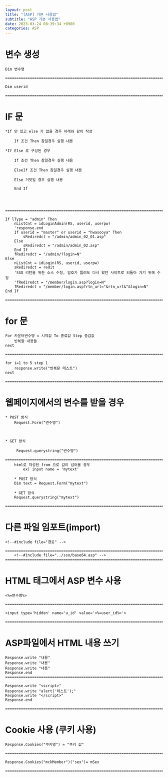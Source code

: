 ```yaml
---  
layout: post  
title: "[ASP] 기본 사용법"  
subtitle: "ASP 기본 사용법"  
date: 2023-03-24 08:39:34 +0900  
categories: ASP  
---  
```

  
# 변수 생성  
	  
	Dim 변수명  
	  
	=====================================================================================================================================================  
  
	Dim userid  
  
	=====================================================================================================================================================  
  
# IF 문  
	  
	*If 만 있고 else 가 없을 경우 아래와 같이 작성  
  
		If 조건 Then 참일경우 실행 내용  
	  
	*If Else 로 구성된 경우  
		  
		If 조건 Then 참일경우 실행 내용  
		  
		ElseIf 조건 Then 참일경우 실행 내용  
  
		Else 거짓일 경우 실행 내용  
		  
		End If  
  
  
	  
  
	=====================================================================================================================================================  
  
	If lType = "admin" Then  
		nListCnt = idLoginAdmin(RS, userid, userpw)  
		'response.end  
		If userid = "master" or userid = "hwasooya" Then  
			sRediredct = "/admin/admin_02_01.asp"  
		Else  
			sRediredct = "/admin/admin_02.asp"  
		End If  
		fRediredct = "/admin/?login=N"  
	Else  
		nListCnt = idLogin(RS, userid, userpw)  
		sRediredct = redit  
		'SSO 리턴을 위한 소스 수정, 암호가 틀려도 다시 왔던 사이트로 되돌아 가기 위해 수정  
		'fRediredct = "/member/login.asp?login=N"  
		fRediredct = "/member/login.asp?rtn_url="&rtn_url&"&login=N"  
	End If  
  
	=====================================================================================================================================================  
  
  
# for 문  
  
	For 카운터변수명 = 시작값 To 종료값 Step 증감값  
		반복할 내용들  
	next  
  
	=====================================================================================================================================================  
  
	for i=1 to 5 step 1  
		response.write("반복문 테스트")  
	next  
		  
	=====================================================================================================================================================  
  
  
  
  
# 웹페이지에서의 변수를 받을 경우  
	  
	* POST 방식  
		Request.Form("변수명")  
  
  
  
	* GET 방식  
  
		 Request.querystring("변수명")   
  
	=====================================================================================================================================================  
		html로 작성된 from 으로 값이 넘어올 경우  
			ex) input name = 'mytext'  
		  
		* POST 방식  
		Dim text = Request.Form("mytext")  
  
		* GET 방식  
		Request.querystring("mytext")   
  
	=====================================================================================================================================================  
  
  
# 다른 파일 임포트(import)  
  
	<!--#include file="경로" -->  
  
	=====================================================================================================================================================  
		<!--#include file="../sso/base64.asp" -->  
	=====================================================================================================================================================  
  
# HTML 태그에서 ASP 변수 사용  
	<%=변수명%>  
	  
	=====================================================================================================================================================  
  
	<input type='hidden' name='u_id' value='<%=user_id%>'>  
  
	=====================================================================================================================================================  
  
  
# ASP파일에서 HTML 내용 쓰기  
  
	Response.write "내용"  
	Response.write "내용"  
	Response.write "내용"  
	Response.end  
	=====================================================================================================================================================  
  
	Response.write "<script>"  
	Response.write "alert('테스트');"  
	Response.write "</script>"  
	Response.end  
	  
	=====================================================================================================================================================  
  
  
# Cookie 사용 (쿠키 사용)  
  
	Response.Cookies("쿠키명") = "쿠키 값"  
  
	=====================================================================================================================================================  
  
	Response.Cookies("mckMember")("sex")= mSex  
  
	=====================================================================================================================================================  
                                                                                                                                                                                                                                                                                                                                                                                                                                                                                                                                                                                                                                                                                                                                                                                                                                                                                                                                                                                                                                                                                                                                                                                                                                                                                                                                                                                                                                                                                                                                                                                                                                                                                                                                                                                                                                                                                                                                                                                                                                                                                                                                                                                                                                                                                                                                                                                                                                                                                                                                                                                                                                                                                                                                                                                                                                                                                                                                                                                                                                                                                                                                                                                                                                                                                                                                                                                                                                                                                                                                                                                                                                                                                                                                                                                                                                                                                                                                                                                                                                                                                                                                                                                                                                                                                                                                                                                                                                                                                                                                                                                                                                                                                                                                          
